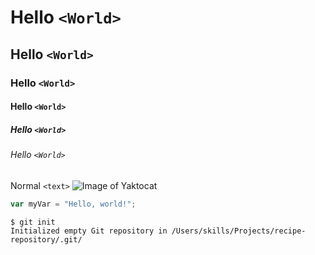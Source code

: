 # Hello `<World>`
## Hello `<World>`
### Hello `<World>`
#### Hello `<World>`
##### Hello `<World>`
###### Hello `<World>`
Normal `<text>`
![Image of Yaktocat](https://octodex.github.com/images/yaktocat.png)
``` javascript
var myVar = "Hello, world!";
```
```
$ git init
Initialized empty Git repository in /Users/skills/Projects/recipe-repository/.git/
```
